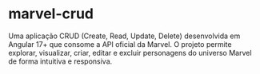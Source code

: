 # marvel-crud
Uma aplicação CRUD (Create, Read, Update, Delete) desenvolvida em Angular 17+ que consome a API oficial da Marvel. O projeto permite explorar, visualizar, criar, editar e excluir personagens do universo Marvel de forma intuitiva e responsiva.
